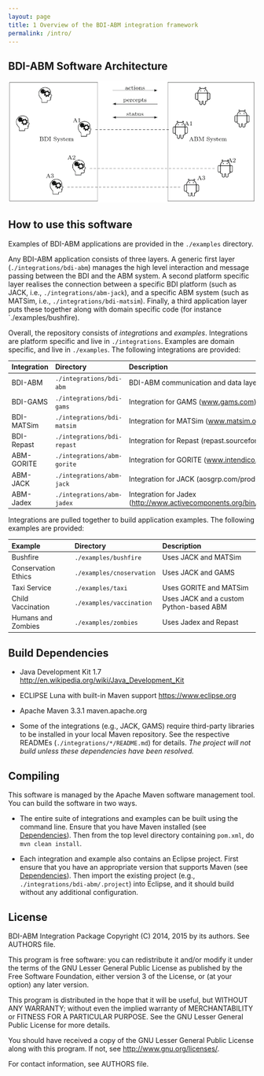 ```yaml
---
layout: page
title: 1 Overview of the BDI-ABM integration framework
permalink: /intro/
---
```



## BDI-ABM Software Architecture

<img alt="BDI-ABM software achitecture" src="/fig-arch.png" width="849"/>

## How to use this software

Examples of BDI-ABM applications are provided in the `./examples` directory.

Any BDI-ABM application consists of three layers. A generic first layer
(`./integrations/bdi-abm`) manages the high level interaction and message
passing between the BDI and the ABM system. A second platform specific
layer realises the connection between a specific BDI platform (such as 
JACK, i.e., `./integrations/abm-jack`), and a specific ABM system (such 
as MATSim, i.e., `./integrations/bdi-matsim`). Finally, a third application
layer puts these together along with domain specific code (for instance
`./examples/bushfire). 

Overall, the repository consists of *integrations* and *examples*. Integrations
are platform specific and live in `./integrations`. Examples are domain 
specific, and live in `./examples`. The following integrations
are provided:
 
Integration   | Directory                   | Description
:-------------|:----------------------------|:----------------------------
BDI-ABM       | `./integrations/bdi-abm`    | BDI-ABM communication and data layer
BDI-GAMS      | `./integrations/bdi-gams`   | Integration for GAMS (www.gams.com) 
BDI-MATSim    | `./integrations/bdi-matsim` | Integration for MATSim (www.matsim.org)
BDI-Repast    | `./integrations/bdi-repast` | Integration for Repast (repast.sourceforge.net)
ABM-GORITE    | `./integrations/abm-gorite` | Integration for GORITE (www.intendico.com/gorite)
ABM-JACK      | `./integrations/abm-jack`   | Integration for JACK (aosgrp.com/products/jack)
ABM-Jadex     | `./integrations/abm-jadex`  | Integration for Jadex (http://www.activecomponents.org/bin/view/About/Features)

Integrations are pulled together to build application examples. The following
examples are provided:

Example             | Directory                  | Description
:-------------------|:---------------------------|:----------------------------
Bushfire            | `./examples/bushfire`      | Uses JACK and MATSim
Conservation Ethics | `./examples/cnoservation`  | Uses JACK and GAMS
Taxi Service        | `./examples/taxi`          | Uses GORITE and MATSim
Child Vaccination   | `./examples/vaccination`   | Uses JACK and a custom Python-based ABM
Humans and Zombies  | `./examples/zombies`       | Uses Jadex and Repast



<a name="Dependencies"></a>
## Build Dependencies 


* Java Development Kit 1.7 
  http://en.wikipedia.org/wiki/Java_Development_Kit

* ECLIPSE Luna with built-in Maven support
  https://www.eclipse.org

* Apache Maven 3.3.1
  maven.apache.org

* Some of the integrations (e.g., JACK, GAMS) require third-party 
  libraries to be installed in your local Maven repository. See 
  the respective READMEs (`./integrations/*/README.md`) for details.
  *The project will not build unless these dependencies have been 
   resolved.*

## Compiling

This software is managed by the Apache Maven software management tool. You
can build the software in two ways. 

* The entire suite of integrations and examples can be built using the 
  command line. Ensure that you have Maven installed
  (see [Dependencies](#Dependencies)). Then from the top level directory
  containing `pom.xml`, do `mvn clean install`.

* Each integration and example also contains an Eclipse project. First 
  ensure that you have an appropriate version that supports Maven 
  (see [Dependencies](#Dependencies)). Then import the existing project 
  (e.g., `./integrations/bdi-abm/.project`) into Eclipse, and it should 
  build without any additional configuration. 



## License


BDI-ABM Integration Package
Copyright (C) 2014, 2015 by its authors. See AUTHORS file.

This program is free software: you can redistribute it and/or modify
it under the terms of the GNU Lesser General Public License as published by
the Free Software Foundation, either version 3 of the License, or
(at your option) any later version.

This program is distributed in the hope that it will be useful,
but WITHOUT ANY WARRANTY; without even the implied warranty of
MERCHANTABILITY or FITNESS FOR A PARTICULAR PURPOSE.  See the
GNU Lesser General Public License for more details.

You should have received a copy of the GNU Lesser General Public License
along with this program.  If not, see <http://www.gnu.org/licenses/>.

For contact information, see AUTHORS file.


